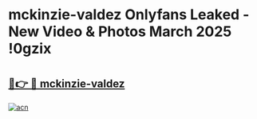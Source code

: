 # mckinzie-valdez Onlyfans Leaked - New Video & Photos March 2025 !0gzix

# <h2><a href="https://0bfthn.iuczelnia.edu.pl?title=mckinzie-valdez&ref=0gzix">🔗👉 🔴 mckinzie-valdez</a></h2>

[![acn](https://github.com/user-attachments/assets/0f9c940e-d8b0-45ae-aac7-cd30a18b3e1c)](https://0bfthn.iuczelnia.edu.pl?title=mckinzie-valdez&ref=0gzix)

